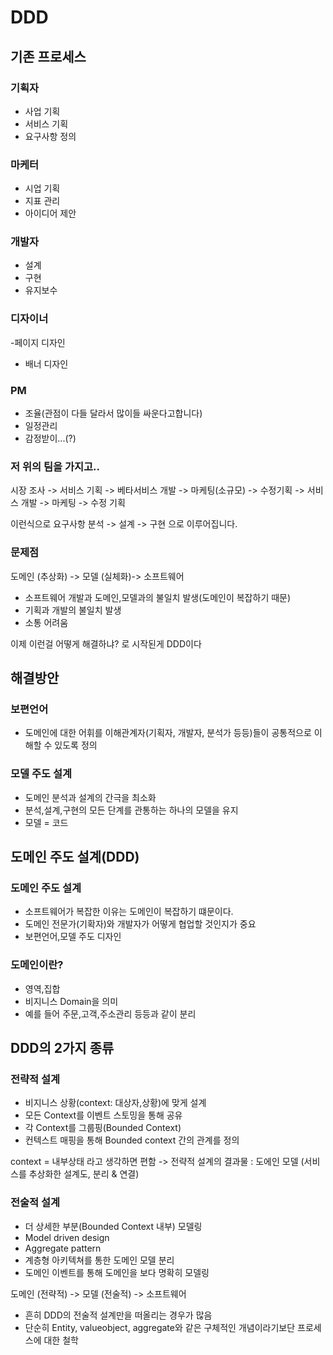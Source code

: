 # DDD
## 기존 프로세스
### 기획자
- 사업 기획
- 서비스 기획
- 요구사항 정의

### 마케터
- 시업 기획
- 지표 관리
- 아이디어 제안

### 개발자
- 설계
- 구현
- 유지보수

### 디자이너
-페이지 디자인
- 배너 디자인

### PM
- 조율(관점이 다들 달라서 많이들 싸운다고합니다)
- 일정관리
- 감정받이...(?)

### 저 위의 팀을 가지고..
시장 조사 -> 서비스 기획 -> 베타서비스 개발 -> 마케팅(소규모) -> 수정기획 -> 서비스 개발 -> 마케팅 -> 수정 기획

이런식으로 요구사항 분석 -> 설계 -> 구현 으로 이루어집니다.

### 문제점
도메인 (추상화) -> 모델 (실체화)-> 소프트웨어
- 소프트웨어 개발과 도메인,모델과의 불일치 발생(도메인이 복잡하기 때문)
- 기획과 개발의 불일치 발생
- 소통 어려움

이제 이런걸 어떻게 해결하냐? 로 시작된게 DDD이다

## 해결방안
### 보편언어
- 도메인에 대한 어휘를 이해관계자(기획자, 개발자, 분석가 등등)들이 공통적으로 이해할 수 있도록 정의
### 모델 주도 설계
- 도메인 분석과 설계의 간극을 최소화
- 분석,설계,구현의 모든 단계를 관통하는 하나의 모델을 유지
- 모델 = 코드

## 도메인 주도 설계(DDD)
### 도메인 주도 설계
- 소프트웨어가 복잡한 이유는 도메인이 복잡하기 떄문이다.
- 도메인 전문가(기확자)와 개발자가 어떻게 협업할 것인지가 중요
- 보편언어,모델 주도 디자인

### 도메인이란?
- 영역,집합
- 비지니스 Domain을 의미
- 예를 들어 주문,고객,주소관리 등등과 같이 분리

## DDD의 2가지 종류
### 전략적 설계
- 비지니스 상황(context: 대상자,상황)에 맞게 설계
- 모든 Context를 이벤트 스토밍을 통해 공유
- 각 Context를 그룹핑(Bounded Context)
- 컨텍스트 매핑을 통해 Bounded context 간의 관계를 정의

context = 내부상태 라고 생각하면 편함
-> 전략적 설계의 결과물 : 도에인 모델 (서비스를 추상화한 설계도, 분리 & 연결)

### 전술적 설계
- 더 상세한 부분(Bounded Context 내부) 모델링
- Model driven design
- Aggregate pattern
- 계층형 아키텍쳐를 통한 도메인 모델 분리
- 도메인 이벤트를 통해 도메인을 보다 명확히 모델링

도메인 (전략적) -> 모델 (전술적) -> 소프트웨어
- 흔히 DDD의 전술적 설계만을 떠올리는 경우가 많음
- 단순히 Entity, valueobject, aggregate와 같은 구체적인 개념이라기보단 프로세스에 대한 철학
